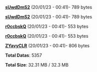 [**sUwdDmS2**](/data/sUwdDmS2.txt) (20/01/23 - 00:41)- 789 bytes

[**sUwdDmS2**](/data/sUwdDmS2.txt) (20/01/23 - 00:41)- 789 bytes

[**r0ccbskQ**](/data/r0ccbskQ.txt) (20/01/23 - 00:41)- 553 bytes

[**r0ccbskQ**](/data/r0ccbskQ.txt) (20/01/23 - 00:41)- 553 bytes

[**ZYavyCLR**](/data/ZYavyCLR.txt) (20/01/23 - 00:41)- 806 bytes

**Total Datas**: 5357

**Total Size**: 32.31 MB / 32.3 MB